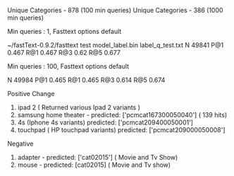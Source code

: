 
Unique Categories - 878 (100 min queries)
Unique Categories - 386 (1000 min queries)

Min queries : 1, Fasttext options default

~/fastText-0.9.2/fasttext test model_label.bin label_q_test.txt
N       49841
P@1     0.467
R@1     0.467
R@3     0.62
R@5     0.677



Min queries : 100, Fasttext options default

N       49984
P@1     0.465
R@1     0.465
R@3     0.614
R@5     0.674







Positive Change

1. ipad 2 ( Returned various Ipad 2 variants )
2. samsung home theater - predicted: ['pcmcat167300050040'] ( 139 hits)
3. 4s (Iphone 4s variants)  predicted: ['pcmcat209400050001']
4. touchpad ( HP touchpad variants) predicted: ['pcmcat209000050008']


Negative

1. adapter - predicted: ['cat02015'] ( Movie and Tv Show)
2. mouse - predicted: [cat02015] ( Movie and Tv show)